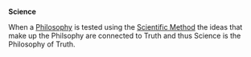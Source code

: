 **Science**

When a [Philosophy](../Philosophy/) is tested using the [Scientific Method](../Scientific-Method/) the ideas that make up the Philsophy are connected to Truth and thus Science is the Philosophy of Truth.
